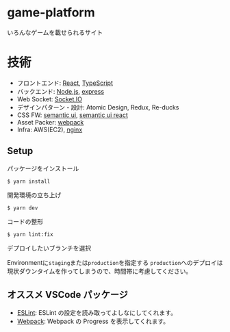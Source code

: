 # game-platform

いろんなゲームを載せられるサイト


# 技術

- フロントエンド: [React](https://github.com/facebook/react), [TypeScript](https://github.com/microsoft/TypeScript)
- バックエンド: [Node.js](https://nodejs.org/ja/), [express](https://expressjs.com/ja/)
- Web Socket: [Socket.IO](https://socket.io/)
- デザインパターン・設計: Atomic Design, Redux, Re-ducks
- CSS FW: [semantic ui](https://semantic-ui.com/), [semantic ui react](https://react.semantic-ui.com/)
- Asset Packer: [webpack](https://webpack.js.org/)
- Infra: AWS(EC2), [nginx](https://www.nginx.com/)

## Setup

パッケージをインストール

```
$ yarn install
```

開発環境の立ち上げ

```
$ yarn dev
```

コードの整形

```
$ yarn lint:fix
```



デプロイしたいブランチを選択

Environmentに`staging`または`production`を指定する
`production`へのデプロイは現状ダウンタイムを作ってしまうので、時間帯に考慮してください。

## オススメ VSCode パッケージ

- [ESLint](https://marketplace.visualstudio.com/items?itemName=dbaeumer.vscode-eslint): ESLint の設定を読み取ってよしなにしてくれます。
- [Webpack](https://marketplace.visualstudio.com/items?itemName=wk-j.webpack-progress): Webpack の Progress を表示してくれます。

